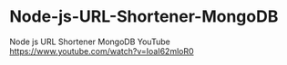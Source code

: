 # Node-js-URL-Shortener-MongoDB
Node js URL Shortener MongoDB
YouTube https://www.youtube.com/watch?v=IoaI62mloR0
